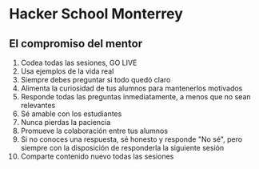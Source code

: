 # Hacker School Monterrey

## El compromiso del mentor

1. Codea todas las sesiones, GO LIVE
2. Usa ejemplos de la vida real
3. Siempre debes preguntar si todo quedó claro
4. Alimenta la curiosidad de tus alumnos para mantenerlos motivados
5. Responde todas las preguntas inmediatamente, a menos que no sean relevantes
6. Sé amable con los estudiantes
7. Nunca pierdas la paciencia
8. Promueve la colaboración entre tus alumnos
9. Si no conoces una respuesta, sé honesto y responde "No sé", pero siempre con la disposición de responderla la siguiente sesión
10. Comparte contenido nuevo todas las sesiones
